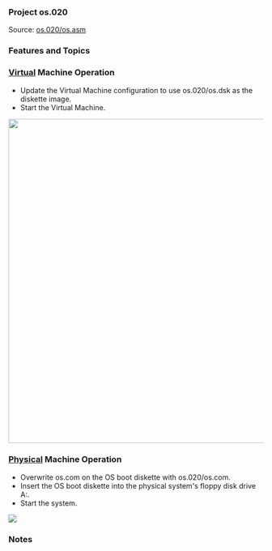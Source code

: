### Project os.020
Source: [os.020/os.asm](../os.020/os.asm)

### Features and Topics

### [Virtual](VIRTUAL.md) Machine Operation
- Update the Virtual Machine configuration to use os.020/os.dsk as the diskette image.
- Start the Virtual Machine.

<img src="../images/os020_VirtualBox_001.PNG" width="640"/>

### [Physical](PHYSICAL.md) Machine Operation
- Overwrite os.com on the OS boot diskette with os.020/os.com.
- Insert the OS boot diskette into the physical system's floppy disk drive A:.
- Start the system.

<img src="../images/os020_Boot_001.jpg"/>

### Notes
